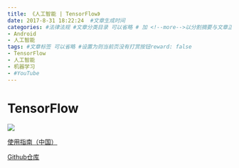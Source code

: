 ```yaml
---
title: 《人工智能 | TensorFlow》
date: 2017-8-31 18:22:24  #文章生成时间
categories: #法律法规 #文章分类目录 可以省略 # 加 <!--more-->以分割摘要与文章正文。
- Android
- 人工智能
tags: #文章标签 可以省略 #设置为则当前页没有打赏按钮reward: false
- TensorFlow
- 人工智能
- 机器学习
- #YouTube
---
```

# TensorFlow #

![](http://wx1.sinaimg.cn/mw690/0069VnN5gy1fj32thp40qj30l408yn0h.jpg)

<!--more-->

[使用指南（中国）](https://tensorflow.google.cn/)

[Github仓库](https://github.com/tensorflow/tensorflow)
